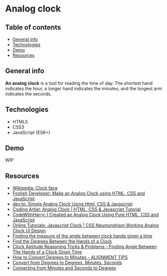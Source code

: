# Analog clock

## Table of contents

- [General info](#general-info)
- [Technologies](#technologies)
- [Demo](#demo)
- [Resources](#resources)

## General info

**An analog clock** is a tool for reading the time of day. The shortest hand indicates the hour, a longer hand indicates the minutes, and the longest arm indicates the seconds.

## Technologies

- HTML5
- CSS3
- JavaScript (ES6+)

## Demo

WIP

## Resources

- [Wikipedia: Clock face](https://en.wikipedia.org/wiki/Clock_face)
- [Foolish Developer: Make an Analog Clock using HTML, CSS and JavaScript](https://www.foolishdeveloper.com/2021/06/make-analog-clock-using-html-css-and.html)
- [dev.to: Simple Analog Clock Using Html, CSS & Javascript](https://dev.to/code_mystery/simple-analog-clock-using-html-css-javascript-2c6a)
- [Coding Artist: Analog Clock | HTML, CSS & Javascript Tutorial](https://www.youtube.com/watch?v=seZf0-3DspQ)
- [CodeWtihHarry: I Created an Analog Clock Using Pure HTML, CSS and JavaScript](https://www.youtube.com/watch?v=9DxdE__m_LA)
- [Online Tutorials: Javascript Clock | CSS Neumorphism Working Analog Clock UI Design](https://www.youtube.com/watch?v=weZFfrjF-k4)
- [Finding the measure of the angle between clock hands given a time](https://www.youtube.com/watch?v=SZMMkJv0_UI)
- [Find the Degrees Between the Hands of a Clock](https://www.youtube.com/watch?v=tiBmOxi3LFo)
- [Clock Aptitude Reasoning Tricks & Problems - Finding Angle Between The Hands of a Clock Given Time](https://www.youtube.com/watch?v=LEHYr0XfSyI)
- [How to Convert Degrees to Minutes - ALIGNMENT TIPS](https://www.youtube.com/watch?v=rRjqnqGIaLQ)
- [Convert from Degrees to Degrees, Minutes, Seconds](https://www.youtube.com/watch?v=kbN93Q82IB4)
- [Converting from Minutes and Seconds to Degrees](https://www.youtube.com/watch?v=UtgAAy-XvCQ)
